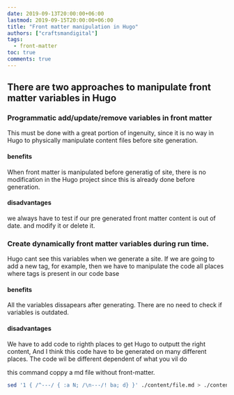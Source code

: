```yaml
---
date: 2019-09-13T20:00:00+06:00
lastmod: 2019-09-15T20:00:00+06:00
title: "Front matter manipulation in Hugo"
authors: ["craftsmandigital"]
tags:
  - front-matter 
toc: true
comments: true
---
```


## There are two approaches to manipulate front matter variables in Hugo

### Programmatic add/update/remove variables in front matter
This must be done with a great portion of ingenuity, since it is no way in Hugo to physically manipulate content files before site generation.

#### benefits
When front matter is manipulated before generatig of site, there is no modification in the Hugo project since this is already done before generation.

#### disadvantages
we always have to test if our pre generated front matter content is out of date. and modify it or delete it.

### Create dynamically front matter variables during run time.
Hugo cant see this variables when we generate a site. If we are going to add a new tag, for example, then we have to manipulate the code all places where tags is present in our code base

#### benefits
All the variables dissapears after generating. There are no need to check if variables is outdated.

#### disadvantages
We have to add code to righth places to get Hugo to outputt the right content, And I think this code have to be generated on many different places. The code wil be different dependent of what you vil do




this command coppy a md file without front-matter.

```bash
sed '1 { /^---/ { :a N; /\n---/! ba; d} }' ./content/file.md > ./content/nomater.md
```
<!--stackedit_data:
eyJoaXN0b3J5IjpbMTUyNjExMzIwNl19
-->